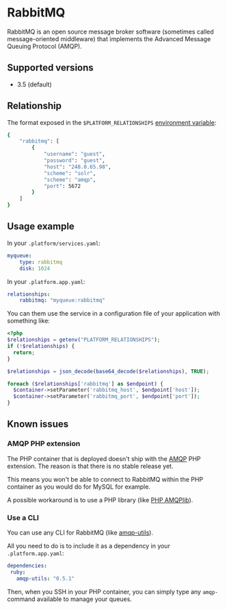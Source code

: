 # RabbitMQ

RabbitMQ is an open source message broker software (sometimes called message-oriented middleware) that implements the Advanced Message Queuing Protocol (AMQP).

## Supported versions

* 3.5 (default)

## Relationship

The format exposed in the ``$PLATFORM_RELATIONSHIPS`` [environment variable](../environment-variables.md):

```bash
{
    "rabbitmq": [
        {
            "username": "guest",
            "password": "guest",
            "host": "248.0.65.98",
            "scheme": "solr",
            "scheme": "amqp",
            "port": 5672
        }
    ]
}
```

## Usage example

In your ``.platform/services.yaml``:

```yaml
myqueue:
    type: rabbitmq
    disk: 1024
```

In your ``.platform.app.yaml``:

```yaml
relationships:
    rabbitmq: "myqueue:rabbitmq"
```

You can them use the service in a configuration file of your application with something like:

```php
<?php
$relationships = getenv("PLATFORM_RELATIONSHIPS");
if (!$relationships) {
  return;
}

$relationships = json_decode(base64_decode($relationships), TRUE);

foreach ($relationships['rabbitmq'] as $endpoint) {
  $container->setParameter('rabbitmq_host', $endpoint['host']);
  $container->setParameter('rabbitmq_port', $endpoint['port']);
}
```

## Known issues

### AMQP PHP extension

The PHP container that is deployed doesn't ship with the [AMQP](https://pecl.php.net/package/amqp) PHP extension. The reason is that there is no stable release yet. 

This means you won't be able to connect to RabbitMQ within the PHP container as you would do for MySQL for example.

A possible workaround is to use a PHP library (like [PHP AMQPlib](https://github.com/videlalvaro/php-amqplib)).

### Use a CLI

You can use any CLI for RabbitMQ (like [amqp-utils](https://github.com/dougbarth/amqp-utils/)).

All you need to do is to include it as a dependency in your ``.platform.app.yaml``:
 ```yaml
dependencies:
  ruby:
    amqp-utils: "0.5.1"
```

Then, when you SSH in your PHP container, you can simply type any ``amqp-`` command available to manage your queues.
